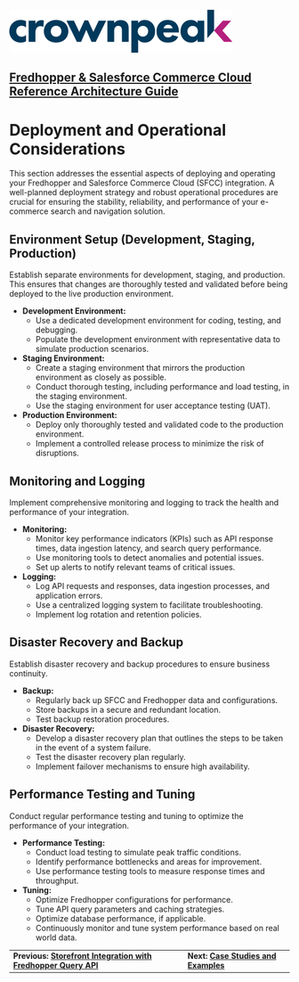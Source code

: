 <a href="http://www.crownpeak.com" target="_blank">![Crownpeak Logo](../../../images/logo/crownpeak-logo.png "Crownpeak Logo")</a>

## [Fredhopper & Salesforce Commerce Cloud Reference Architecture Guide](../README.md)

# Deployment and Operational Considerations
This section addresses the essential aspects of deploying and operating your Fredhopper and Salesforce Commerce Cloud (SFCC) integration. A well-planned deployment strategy and robust operational procedures are crucial for ensuring the stability, reliability, and performance of your e-commerce search and navigation solution.

## Environment Setup (Development, Staging, Production)
Establish separate environments for development, staging, and production. This ensures that changes are thoroughly tested and validated before being deployed to the live production environment.

* **Development Environment:**
    * Use a dedicated development environment for coding, testing, and debugging.
    * Populate the development environment with representative data to simulate production scenarios.
* **Staging Environment:**
    * Create a staging environment that mirrors the production environment as closely as possible.
    * Conduct thorough testing, including performance and load testing, in the staging environment.
    * Use the staging environment for user acceptance testing (UAT).
* **Production Environment:**
    * Deploy only thoroughly tested and validated code to the production environment.
    * Implement a controlled release process to minimize the risk of disruptions.

## Monitoring and Logging
Implement comprehensive monitoring and logging to track the health and performance of your integration.

* **Monitoring:**
    * Monitor key performance indicators (KPIs) such as API response times, data ingestion latency, and search query performance.
    * Use monitoring tools to detect anomalies and potential issues.
    * Set up alerts to notify relevant teams of critical issues.
* **Logging:**
    * Log API requests and responses, data ingestion processes, and application errors.
    * Use a centralized logging system to facilitate troubleshooting.
    * Implement log rotation and retention policies.

## Disaster Recovery and Backup
Establish disaster recovery and backup procedures to ensure business continuity.

* **Backup:**
    * Regularly back up SFCC and Fredhopper data and configurations.
    * Store backups in a secure and redundant location.
    * Test backup restoration procedures.
* **Disaster Recovery:**
    * Develop a disaster recovery plan that outlines the steps to be taken in the event of a system failure.
    * Test the disaster recovery plan regularly.
    * Implement failover mechanisms to ensure high availability.

## Performance Testing and Tuning
Conduct regular performance testing and tuning to optimize the performance of your integration.

* **Performance Testing:**
    * Conduct load testing to simulate peak traffic conditions.
    * Identify performance bottlenecks and areas for improvement.
    * Use performance testing tools to measure response times and throughput.
* **Tuning:**
    * Optimize Fredhopper configurations for performance.
    * Tune API query parameters and caching strategies.
    * Optimize database performance, if applicable.
    * Continuously monitor and tune system performance based on real world data.


|                                                                                                                                 |                                                                               |
|---------------------------------------------------------------------------------------------------------------------------------|-------------------------------------------------------------------------------|
| **Previous: [Storefront Integration with Fredhopper Query API](../storefront-integration-with-fredhopper-query-api/README.md)** | **Next: [Case Studies and Examples](../case-studies-and-examples/README.md)** |